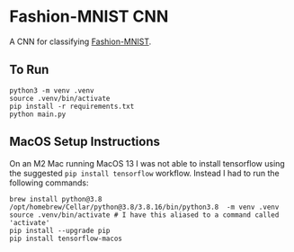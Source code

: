 # Fashion-MNIST CNN

A CNN for classifying [Fashion-MNIST](https://github.com/zalandoresearch/fashion-mnist).

## To Run

	python3 -m venv .venv
	source .venv/bin/activate
    pip install -r requirements.txt
    python main.py

## MacOS Setup Instructions

On an M2 Mac running MacOS 13 I was not able to install tensorflow using the suggested `pip install tensorflow` workflow.
Instead I had to run the following commands:

	brew install python@3.8
	/opt/homebrew/Cellar/python@3.8/3.8.16/bin/python3.8  -m venv .venv
	source .venv/bin/activate # I have this aliased to a command called 'activate'
	pip install --upgrade pip
	pip install tensorflow-macos
